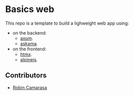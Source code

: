 # Basics web

This repo is a template to build a lighweight web app using:
- on the backend:
    - [axum](https://docs.rs/axum/latest/axum/).
    - [askama](https://docs.rs/askama/latest/askama/).
- on the frontend:
    - [htmx](https://docs.rs/askama/latest/askama/).
    - [alpinejs](https://alpinejs.dev/).

## Contributors

- [Robin Camarasa](https://robincamarasa.github.io)

